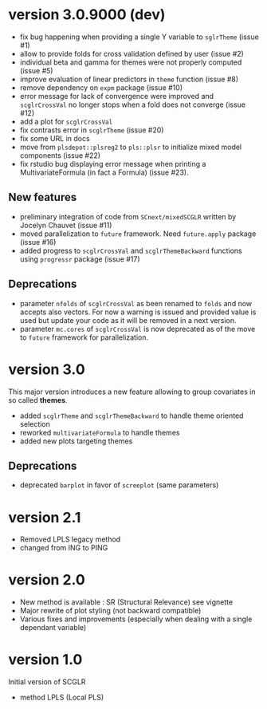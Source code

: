 # version 3.0.9000 (dev)
- fix bug happening when providing a single Y variable to `sglrTheme` (issue #1)
- allow to provide folds for cross validation defined by user (issue #2)
- individual beta and gamma for themes were not properly computed (issue #5) 
- improve evaluation of linear predictors in `theme` function (issue #8)
- remove dependency on `expm` package (issue #10)
- error message for lack of convergence were improved and `scglrCrossVal` no longer
  stops when a fold does not converge (issue #12)
- add a plot for `scglrCrossVal`
- fix contrasts error in `scglrTheme` (issue #20)
- fix some URL in docs
- move from `plsdepot::plsreg2` to `pls::plsr` to initialize mixed model components (issue #22)
- fix rstudio bug displaying error message when printing a MultivariateFormula (in fact a Formula) (issue #23).

## New features
- preliminary integration of code from `SCnext/mixedSCGLR` written by Jocelyn Chauvet (issue #11)
- moved parallelization to `future` framework. Need `future.apply` package (issue #16)
- added progress to `scglrCrossVal` and `scglrThemeBackward` functions using `progressr` package (issue #17)

## Deprecations
- parameter `nfolds` of `scglrCrossVal` as been renamed to `folds` and now accepts also vectors.
For now a warning is issued and provided value is used but update your code as it will be removed
in a next version.
- parameter `mc.cores` of `scglrCrossVal` is now deprecated as of the move to `future` framework for parallelization.

# version 3.0
This major version introduces a new feature allowing to group covariates in so called **themes**.

- added `scglrTheme` and `scglrThemeBackward` to handle theme oriented selection
- reworked `multivariateFormula` to handle themes
- added new plots targeting themes

## Deprecations
- deprecated `barplot` in favor of `screeplot` (same parameters)

# version 2.1
- Removed LPLS legacy method
- changed from ING to PING

# version 2.0
- New method is available : SR (Structural Relevance) see vignette
- Major rewrite of plot styling (not backward compatible)
- Various fixes and improvements (especially when dealing with
a single dependant variable)

# version 1.0
Initial version of SCGLR

- method LPLS (Local PLS)
